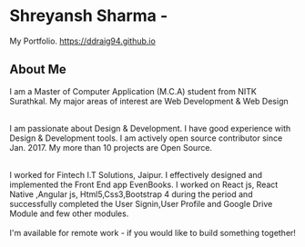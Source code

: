 # Shreyansh Sharma - 
My Portfolio.  https://ddraig94.github.io

## About Me
I am a Master of Computer Application (M.C.A) student from NITK Surathkal. My major areas of interest are Web Development & Web Design  <br><br>

I am passionate about Design & Development. I have good experience with Design & Development tools. I am actively open source contributor since Jan. 2017. My more than 10 projects are Open Source. <br><br>
  
I worked for Fintech I.T Solutions, Jaipur. I effectively designed and implemented the Front End app EvenBooks. I worked on React js, React Native ,Angular js, Html5,Css3,Bootstrap 4 during the  period and successfully completed
the User Signin,User Profile and  Google Drive Module and few other modules. 
<br><br>
I'm available for remote work - if you would like to build something together!